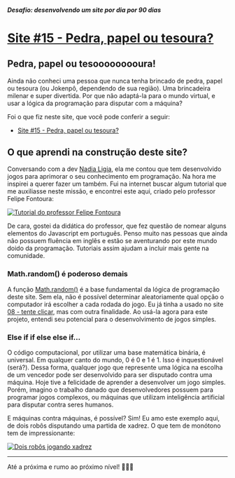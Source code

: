##### Desafio: desenvolvendo um site por dia por 90 dias 

# [Site #15 - Pedra, papel ou tesoura?](https://www.dorlyneto.com/90sites/15-pedra-papel-tesoura)

## Pedra, papel ou tesooooooooura!

Ainda não conheci uma pessoa que nunca tenha brincado de pedra, papel ou tesoura (ou Jokenpô, dependendo de sua região). Uma brincadeira milenar e super divertida. Por que não adaptá-la para o mundo virtual, e usar a lógica da programação para disputar com a máquina?

Foi o que fiz neste site, que você pode conferir a seguir:

* [Site #15 - Pedra, papel ou tesoura?](https://www.dorlyneto.com/90sites/15-pedra-papel-tesoura)

## O que aprendi na construção deste site?

Conversando com a dev [Nadia Ligia](https://github.com/nlnadialigia), ela me contou que tem desenvolvido jogos para aprimorar o seu conhecimento em programação. Na hora me inspirei a querer fazer um também. Fui na internet buscar algum tutorial que me auxiliasse neste missão, e encontrei este aqui, criado pelo professor Felipe Fontoura:

[![Tutorial do professor Felipe Fontoura](https://img.youtube.com/vi/JP3eYU137t8/hqdefault.jpg)](https://www.youtube.com/watch?v=JP3eYU137t8)

De cara, gostei da didática do professor, que fez questão de nomear alguns elementos do Javascript em português. Penso muito nas pessoas que ainda não possuem fluência em inglês e estão se aventurando por este mundo doido da programação. Tutoriais assim ajudam a incluir mais gente na comunidade.

### Math.random() é poderoso demais

A função [Math.random()](https://developer.mozilla.org/pt-BR/docs/Web/JavaScript/Reference/Global_Objects/Math/random) é a base fundamental da lógica de programação deste site. Sem ela, não é possível determinar aleatoriamente qual opção o computador irá escolher a cada rodada do jogo. Eu já tinha a usado no site [08 - tente clicar](https://www.dorlyneto.com/90sites/08-tente-clicar/), mas com outra finalidade. Ao usá-la agora para este projeto, entendi seu potencial para o desenvolvimento de jogos simples.

### Else if if else else if...

O código computacional, por utilizar uma base matemática binária, é universal. Em qualquer canto do mundo, 0 é 0 e 1 é 1. Isso é inquestionável (será?). Dessa forma, qualquer jogo que represente uma lógica na escolha de um vencedor pode ser desenvolvido para ser disputado contra uma máquina. Hoje tive a felicidade de aprender a desenvolver um jogo simples. Porém, imagino o trabalho danado que desenvolvedores possuem para programar jogos complexos, ou máquinas que utilizam inteligência artificial para disputar contra seres humanos.

E máquinas contra máquinas, é possível? Sim! Eu amo este exemplo aqui, de dois robôs disputando uma partida de xadrez. O que tem de monótono tem de impressionante:

[![Dois robôs jogando xadrez](https://img.youtube.com/vi/65YDAXfSAWw/hqdefault.jpg)](https://www.youtube.com/watch?v=65YDAXfSAWw)

---

Até a próxima e rumo ao próximo nível! 🚀🚀🚀


